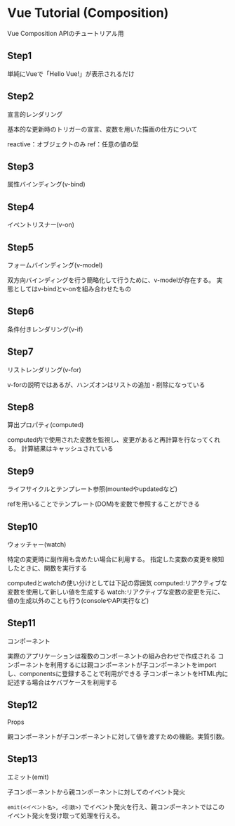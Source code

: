 # Vue Tutorial (Composition)

Vue Composition APIのチュートリアル用

## Step1

単純にVueで「Hello Vue!」が表示されるだけ

## Step2

宣言的レンダリング

基本的な更新時のトリガーの宣言、変数を用いた描画の仕方について

reactive：オブジェクトのみ
ref：任意の値の型

## Step3

属性バインディング(v-bind)

## Step4

イベントリスナー(v-on)

## Step5

フォームバインディング(v-model)

双方向バインディングを行う簡略化して行うために、v-modelが存在する。
実態としてはv-bindとv-onを組み合わせたもの

## Step6

条件付きレンダリング(v-if)

## Step7

リストレンダリング(v-for)

v-forの説明ではあるが、ハンズオンはリストの追加・削除になっている

## Step8

算出プロパティ(computed)

computed内で使用された変数を監視し、変更があると再計算を行なってくれる。
計算結果はキャッシュされている

## Step9

ライフサイクルとテンプレート参照(mountedやupdatedなど)

refを用いることでテンプレート(DOM)を変数で参照することができる

## Step10

ウォッチャー(watch)

特定の変更時に副作用も含めたい場合に利用する。
指定した変数の変更を検知したときに、関数を実行する

computedとwatchの使い分けとしては下記の雰囲気
computed:リアクティブな変数を使用して新しい値を生成する
watch:リアクティブな変数の変更を元に、値の生成以外のことも行う(consoleやAPI実行など)

## Step11

コンポーネント

実際のアプリケーションは複数のコンポーネントの組み合わせで作成される
コンポーネントを利用するには親コンポーネントが子コンポーネントをimportし、componentsに登録することで利用ができる
子コンポーネントをHTML内に記述する場合はケバブケースを利用する

## Step12

Props

親コンポーネントが子コンポーネントに対して値を渡すための機能。実質引数。

## Step13

エミット(emit)

子コンポーネントから親コンポーネントに対してのイベント発火

`emit(<イベント名>, <引数>)` でイベント発火を行え、親コンポーネントではこのイベント発火を受け取って処理を行える。

